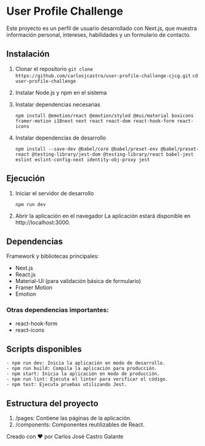 # User Profile Challenge
Este proyecto es un perfil de usuario desarrollado con Next.js, que muestra información personal, intereses, habilidades y un formulario de contacto.

## Instalación
1. Clonar el repositorio
```git clone https://github.com/carlosjcastro/user-profile-challenge-cjcg.git```
```cd user-profile-challenge ```

3. Instalar Node.js y npm en el sistema
   
4. Instalar dependencias necesarias
   ```
   npm install @emotion/react @emotion/styled @mui/material boxicons framer-motion i18next next react react-dom react-hook-form react-icons

6. Instalar dependencias de desarrollo
   ```
   npm install --save-dev @babel/core @babel/preset-env @babel/preset-react @testing-library/jest-dom @testing-library/react babel-jest eslint eslint-config-next identity-obj-proxy jest

## Ejecución

1. Iniciar el servidor de desarrollo
   ```
   npm run dev
   
3. Abrir la aplicación en el navegador
   La aplicación estará disponible en http://localhost:3000.

## Dependencias
Framework y bibliotecas principales:

- Next.js
- React.js
- Material-UI (para validación básica de formulario)
- Framer Motion
- Emotion

### Otras dependencias importantes:

- react-hook-form
- react-icons


## Scripts disponibles
```
- npm run dev: Inicia la aplicación en modo de desarrollo.
- npm run build: Compila la aplicación para producción.
- npm start: Inicia la aplicación en modo de producción.
- npm run lint: Ejecuta el linter para verificar el código.
- npm test: Ejecuta pruebas utilizando Jest.
```
## Estructura del proyecto
1. /pages: Contiene las páginas de la aplicación.
2. /components: Componentes reutilizables de React.

Creado con ♥ por Carlos José Castro Galante

